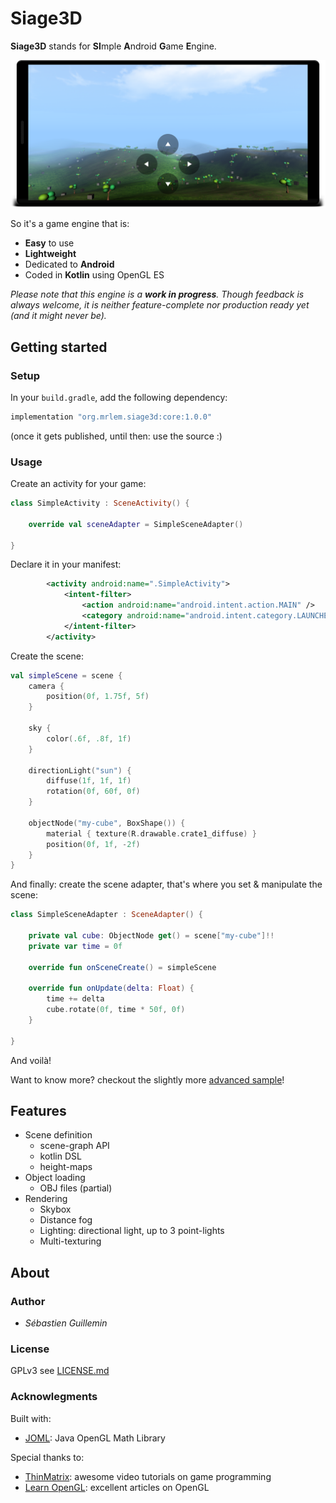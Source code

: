 # Siage3D

**Siage3D** stands for **SI**mple **A**ndroid **G**ame **E**ngine.

![Screenshot](doc/screenshot.png)

So it's a game engine that is:

* **Easy** to use
* **Lightweight**
* Dedicated to **Android**
* Coded in **Kotlin** using OpenGL ES

_Please note that this engine is a **work in progress**. Though feedback is always welcome, it is neither feature-complete nor production ready yet (and it might never be)._

## Getting started

### Setup

In your `build.gradle`, add the following dependency:

```groovy
implementation "org.mrlem.siage3d:core:1.0.0"
```

(once it gets published, until then: use the source :)

### Usage

Create an activity for your game:

```Kotlin
class SimpleActivity : SceneActivity() {

    override val sceneAdapter = SimpleSceneAdapter()

}
```

Declare it in your manifest:

```xml
        <activity android:name=".SimpleActivity">
            <intent-filter>
                <action android:name="android.intent.action.MAIN" />
                <category android:name="android.intent.category.LAUNCHER" />
            </intent-filter>
        </activity>
```

Create the scene:
```kotlin
val simpleScene = scene {
    camera {
        position(0f, 1.75f, 5f)
    }

    sky {
        color(.6f, .8f, 1f)
    }

    directionLight("sun") {
        diffuse(1f, 1f, 1f)
        rotation(0f, 60f, 0f)
    }

    objectNode("my-cube", BoxShape()) {
        material { texture(R.drawable.crate1_diffuse) }
        position(0f, 1f, -2f)
    }
}
```

And finally: create the scene adapter, that's where you set & manipulate the scene:

```kotlin
class SimpleSceneAdapter : SceneAdapter() {

    private val cube: ObjectNode get() = scene["my-cube"]!!
    private var time = 0f

    override fun onSceneCreate() = simpleScene

    override fun onUpdate(delta: Float) {
        time += delta
        cube.rotate(0f, time * 50f, 0f)
    }

}
```

And voilà!

Want to know more? checkout the slightly more [advanced sample](sample/src/main/java/org/mrlem/siage3d/sample/AdvancedSceneAdapter.kt)!

## Features

* Scene definition
  - scene-graph API
  - kotlin DSL
  - height-maps
* Object loading
  - OBJ files (partial)
* Rendering
  - Skybox
  - Distance fog
  - Lighting: directional light, up to 3 point-lights
  - Multi-texturing

## About

### Author

* *Sébastien Guillemin*

### License

GPLv3 see [LICENSE.md](LICENSE.md)

### Acknowlegments

Built with:

* [JOML](https://github.com/JOML-CI/JOML): Java OpenGL Math Library

Special thanks to:

* [ThinMatrix](https://www.youtube.com/user/ThinMatrix): awesome video tutorials on game programming
* [Learn OpenGL](https://learnopengl.com): excellent articles on OpenGL
